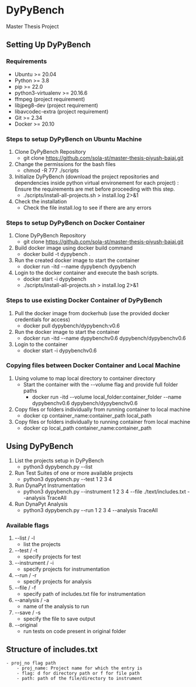 # DyPyBench
Master Thesis Project

## Setting Up DyPyBench

### Requirements
- Ubuntu >= 20.04
- Python >= 3.8
- pip >= 22.0
- python3-virtualenv >= 20.16.6
- ffmpeg (project requirement)
- libjpeg8-dev (project requirement)
- libavcodec-extra (project requirement)
- Git >= 2.34
- Docker >= 20.10

### Steps to setup DyPyBench on Ubuntu Machine
1. Clone DyPyBench Repository
    - git clone https://github.com/sola-st/master-thesis-piyush-bajaj.git
2. Change the permissions for the bash files
    - chmod -R 777 ./scripts
3. Initialize DyPyBench (download the project repositories and dependencies inside python virtual environement for each project) : Ensure the requirements are met before proceeding with this step.
    - ./scripts/install-all-projects.sh > install.log 2>&1
4. Check the installation
    - Check the file install.log to see if there are any errors

### Steps to setup DyPyBench on Docker Container
1. Clone DyPyBench Repository
    - git clone https://github.com/sola-st/master-thesis-piyush-bajaj.git
2. Build docker image using docker build command
    - docker build -t dypybench .
3. Run the created docker image to start the container
    - docker run -itd --name dypybench dypybench
4. Login to the docker container and execute the bash scripts.
    - docker start -i dypybench
    - ./scripts/install-all-projects.sh > install.log 2>&1

### Steps to use existing Docker Container of DyPyBench
1. Pull the docker image from dockerhub (use the provided docker credentials for access)
    - docker pull dypybench/dypybench:v0.6
2. Run the docker image to start the container
    - docker run -itd --name dypybenchv0.6 dypybench/dypybenchv0.6
3. Login to the container
    - docker start -i dypybenchv0.6

### Copying files between Docker Container and Local Machine
1. Using volume to map local directory to container directory
    - Start the container with the --volume flag and provide full folder paths
        - docker run -itd --volume local_folder:container_folder --name dypybenchv0.6 dypybench/dypybenchv0.6
2. Copy files or folders individually from running container to local machine
    - docker cp container_name:container_path local_path 
3. Copy files or folders individually to running container from local machine
    - docker cp local_path container_name:container_path

## Using DyPyBench
1. List the projects setup in DyPyBench
    - python3 dypybench.py --list
2. Run Test Suites of one or more available projects
    - python3 dypybench.py --test 1 2 3 4
2. Run DynaPyt Instrumentation
    - python3 dypybench.py --instrument 1 2 3 4 --file ./text/includes.txt --analysis TraceAll
3. Run DynaPyt Analysis
    - python3 dypybench.py --run 1 2 3 4 --analysis TraceAll

### Available flags
1. --list / -l 
    - list the projects
2. --test / -t
    - specify projects for test
3. --instrument / -i
    - specify projects for instrumentation
4. --run / -r
    - specify projects for analysis
5. --file / -f
    - specify path of includes.txt file for instrumentation
6. --analysis / -a
    - name of the analysis to run
7. --save / -s
    - specify the file to save output
8. --original
    - run tests on code present in original folder

## Structure of includes.txt
    - proj_no flag path
        - proj_name: Project name for which the entry is
        - flag: d for directory path or f for file path
        - path: path of the file/directory to instrument
